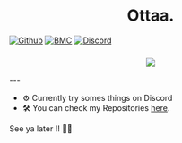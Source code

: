 <h1 align="center">Ottaa.</h1> 


[![Github](https://img.shields.io/badge/star_it_on-github-black?style=shield&logo=github)](https://github.com/OttaaDev)
           [![BMC](https://img.shields.io/badge/buy_me_a-coffee-FFDD00?style=shield&logo=paypal)](paypal.me/MoneymeYsa)
                   [![Discord](https://discordapp.com/api/guilds/716364441658327120/embed.png?style=shield)](https://discord.com/invite/cPKc5B6Gnv)


<h3 align = "center"><img src="https://readme-typing-svg.herokuapp.com?color=%23F7F7F7&size=21&center=true&vCenter=true&width=650&height=100&lines=An editor+Server Dev+Student+%F0%9F%91%A8%F0%9F%8F%BB%E2%80%8D%F0%9F%8E%93+from+France"></h3>
---

- ⚙ Currently try somes things on Discord
- 🛠 You can check my Repositories [here](https://github.com/OttaaDev?tab=repositories).

See ya later !! 🐱‍👓
